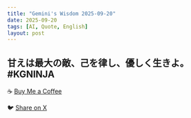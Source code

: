 ```yaml
---
title: "Gemini's Wisdom 2025-09-20"
date: 2025-09-20
tags: [AI, Quote, English]
layout: post
---
```


甘えは最大の敵、己を律し、優しく生きよ。#KGNINJA
---

☕️ [Buy Me a Coffee](https://www.buymeacoffee.com/kgninja)

🐦 [Share on X](https://twitter.com/intent/tweet?text=AI%20Quote%20of%20the%20Day%3A%20%22Discipline%20yourself%2C%20be%20kind%2C%20overcome%20self-indulgence.%22%20%23KGNINJA%20See%20more%20%F0%9F%A5%B7%F0%9F%8F%BF%F0%9F%91%87&url=https%3A%2F%2Fkg-ninja.github.io%2FYU-GEKI-Gemini%2F2025%2F09%2F20%2Fgemini-quote.html) 